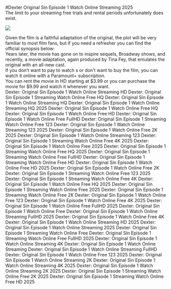 #Dexter Original Sin Episode 1 Watch Online Streaming 2025  
The limit to your streaming free trials and rental periods unfortunately does exist.  
  
[![](https://i.imgur.com/qSNzIqt.png)](https://movie.rssnews.media/oIZsPxEZq.php)  
  
Given the film is a faithful adaptation of the original, the plot will be very familiar to most film fans, but if you need a refresher you can find the official synopsis below:  
Years later, the movie has gone on to inspire sequels, Broadway shows, and recently, a movie adaptation, again produced by Tina Fey, that emulates the original with an all-new cast.  
If you don’t want to pay to watch s or don’t want to buy the film, you can watch it online with a Paramount+ subscription.  
You can rent the movie in HD starting at $3.99 or you can purchase the movie for $9.99 and watch it whenever you want.  
Dexter: Original Sin Episode 1 Watch Online Streaming HD
Dexter: Original Sin Episode 1 Streaming Watch Online Free HQ
Dexter: Original Sin Episode 1 Watch Online Streaming HQ
Dexter: Original Sin Episode 1 Watch Online Streaming HQ 2025
Dexter: Original Sin Episode 1 Watch Online Free HQ
Dexter: Original Sin Episode 1 Watch Online Free HD
Dexter: Original Sin Episode 1 Watch Online Free FullHD
Dexter: Original Sin Episode 1 Streaming Watch Online Free 123
Dexter: Original Sin Episode 1 Watch Online Streaming 123 2025
Dexter: Original Sin Episode 1 Watch Online Free 2K 2025
Dexter: Original Sin Episode 1 Watch Online Streaming 123
Dexter: Original Sin Episode 1 Streaming Watch Online Free 4K 2025
Dexter: Original Sin Episode 1 Watch Online Free 2025
Dexter: Original Sin Episode 1 Streaming Watch Online Free HQ 2025
Dexter: Original Sin Episode 1 Streaming Watch Online Free FullHD
Dexter: Original Sin Episode 1 Streaming Watch Online Free HD
Dexter: Original Sin Episode 1 Watch Online Free HD 2025
Dexter: Original Sin Episode 1 Watch Online Free 2K
Dexter: Original Sin Episode 1 Streaming Watch Online Free 123 2025
Dexter: Original Sin Episode 1 Streaming Watch Online Free 4K
Dexter: Original Sin Episode 1 Watch Online Free HQ 2025
Dexter: Original Sin Episode 1 Streaming Watch Online Free 2025
Dexter: Original Sin Episode 1 Streaming Watch Online Free 2K
Dexter: Original Sin Episode 1 Watch Online Free 123
Dexter: Original Sin Episode 1 Watch Online Free 4K 2025
Dexter: Original Sin Episode 1 Watch Online Free FullHD 2025
Dexter: Original Sin Episode 1 Watch Online Free
Dexter: Original Sin Episode 1 Watch Online Streaming FullHD 2025
Dexter: Original Sin Episode 1 Watch Online Free 4K
Dexter: Original Sin Episode 1 Watch Online Streaming HD 2025
Dexter: Original Sin Episode 1 Watch Online Streaming 2025
Dexter: Original Sin Episode 1 Streaming Watch Online Free
Dexter: Original Sin Episode 1 Streaming Watch Online Free FullHD 2025
Dexter: Original Sin Episode 1 Watch Online Streaming 4K
Dexter: Original Sin Episode 1 Watch Online Streaming
Dexter: Original Sin Episode 1 Watch Online Streaming FullHD
Dexter: Original Sin Episode 1 Watch Online Free 123 2025
Dexter: Original Sin Episode 1 Watch Online Streaming 2K
Dexter: Original Sin Episode 1 Watch Online Streaming 4K 2025
Dexter: Original Sin Episode 1 Watch Online Streaming 2K 2025
Dexter: Original Sin Episode 1 Streaming Watch Online Free 2K 2025
Dexter: Original Sin Episode 1 Streaming Watch Online Free HD 2025